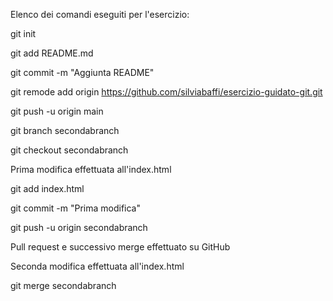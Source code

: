 Elenco dei comandi eseguiti per l'esercizio:

git init

git add README.md

git commit -m "Aggiunta README"

git remode add origin https://github.com/silviabaffi/esercizio-guidato-git.git

git push -u origin main

git branch secondabranch

git checkout secondabranch

Prima modifica effettuata all'index.html

git add index.html

git commit -m "Prima modifica"

git push -u origin secondabranch

Pull request e successivo merge effettuato su GitHub

Seconda modifica effettuata all'index.html

git merge secondabranch
